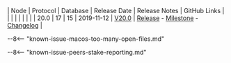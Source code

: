 | Node | Protocol | Database | Release Date | Release Notes | GitHub Links | 
|      |          |          |              | 				|			   |
| 20.0 | 17       | 15       | 2019-11-12   | [V20.0](../releases/release-v20-0.md) | [Release](https://github.com/nanocurrency/nano-node/releases/tag/V20.0) - [Milestone](https://github.com/nanocurrency/nano-node/milestone/10) - [Changelog](https://github.com/nanocurrency/nano-node/compare/V19.0...V20.0) | 

--8<-- "known-issue-macos-too-many-open-files.md"

--8<-- "known-issue-peers-stake-reporting.md"